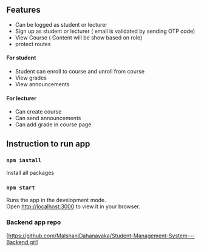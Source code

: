 ## Features
 * Can be logged as student or lecturer
 * Sign up as student or lecturer ( email is validated by sending OTP code) 
 * View Course ( Content will be show based on role)
 * protect routes
  #### For student
 * Student can enroll to course and unroll from course
 * View grades
 * View announcements
  #### For lecturer
  * Can create course
  * Can send announcements
  * Can add grade in course page



## Instruction to run app
### `npm install`
Install all packages

### `npm start`

Runs the app in the development mode.\
Open [http://localhost:3000](http://localhost:3000) to view it in your browser.

### Backend app repo
[https://github.com/MalshaniDahanayaka/Student-Management-System---Backend.git]